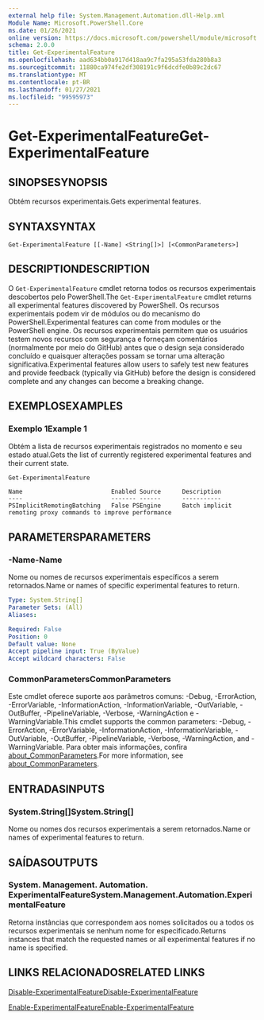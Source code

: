 ```yaml
---
external help file: System.Management.Automation.dll-Help.xml
Module Name: Microsoft.PowerShell.Core
ms.date: 01/26/2021
online version: https://docs.microsoft.com/powershell/module/microsoft.powershell.core/get-experimentalfeature?view=powershell-7.2&WT.mc_id=ps-gethelp
schema: 2.0.0
title: Get-ExperimentalFeature
ms.openlocfilehash: aad634bb0a917d418aa9c7fa295a53fda280b8a3
ms.sourcegitcommit: 11880ca974fe2df308191c9f6dcdfe0b89c2dc67
ms.translationtype: MT
ms.contentlocale: pt-BR
ms.lasthandoff: 01/27/2021
ms.locfileid: "99595973"
---
```

# <span data-ttu-id="44584-102">Get-ExperimentalFeature</span><span class="sxs-lookup"><span data-stu-id="44584-102">Get-ExperimentalFeature</span></span>

## <span data-ttu-id="44584-103">SINOPSE</span><span class="sxs-lookup"><span data-stu-id="44584-103">SYNOPSIS</span></span>
<span data-ttu-id="44584-104">Obtém recursos experimentais.</span><span class="sxs-lookup"><span data-stu-id="44584-104">Gets experimental features.</span></span>

## <span data-ttu-id="44584-105">SYNTAX</span><span class="sxs-lookup"><span data-stu-id="44584-105">SYNTAX</span></span>

```
Get-ExperimentalFeature [[-Name] <String[]>] [<CommonParameters>]
```

## <span data-ttu-id="44584-106">DESCRIPTION</span><span class="sxs-lookup"><span data-stu-id="44584-106">DESCRIPTION</span></span>

<span data-ttu-id="44584-107">O `Get-ExperimentalFeature` cmdlet retorna todos os recursos experimentais descobertos pelo PowerShell.</span><span class="sxs-lookup"><span data-stu-id="44584-107">The `Get-ExperimentalFeature` cmdlet returns all experimental features discovered by PowerShell.</span></span>
<span data-ttu-id="44584-108">Os recursos experimentais podem vir de módulos ou do mecanismo do PowerShell.</span><span class="sxs-lookup"><span data-stu-id="44584-108">Experimental features can come from modules or the PowerShell engine.</span></span> <span data-ttu-id="44584-109">Os recursos experimentais permitem que os usuários testem novos recursos com segurança e forneçam comentários (normalmente por meio do GitHub) antes que o design seja considerado concluído e quaisquer alterações possam se tornar uma alteração significativa.</span><span class="sxs-lookup"><span data-stu-id="44584-109">Experimental features allow users to safely test new features and provide feedback (typically via GitHub) before the design is considered complete and any changes can become a breaking change.</span></span>

## <span data-ttu-id="44584-110">EXEMPLOS</span><span class="sxs-lookup"><span data-stu-id="44584-110">EXAMPLES</span></span>

### <span data-ttu-id="44584-111">Exemplo 1</span><span class="sxs-lookup"><span data-stu-id="44584-111">Example 1</span></span>

<span data-ttu-id="44584-112">Obtém a lista de recursos experimentais registrados no momento e seu estado atual.</span><span class="sxs-lookup"><span data-stu-id="44584-112">Gets the list of currently registered experimental features and their current state.</span></span>

```powershell
Get-ExperimentalFeature
```

```Output
Name                         Enabled Source      Description
----                         ------- ------      -----------
PSImplicitRemotingBatching   False PSEngine      Batch implicit remoting proxy commands to improve performance
```

## <span data-ttu-id="44584-113">PARAMETERS</span><span class="sxs-lookup"><span data-stu-id="44584-113">PARAMETERS</span></span>

### <span data-ttu-id="44584-114">-Name</span><span class="sxs-lookup"><span data-stu-id="44584-114">-Name</span></span>

<span data-ttu-id="44584-115">Nome ou nomes de recursos experimentais específicos a serem retornados.</span><span class="sxs-lookup"><span data-stu-id="44584-115">Name or names of specific experimental features to return.</span></span>

```yaml
Type: System.String[]
Parameter Sets: (All)
Aliases:

Required: False
Position: 0
Default value: None
Accept pipeline input: True (ByValue)
Accept wildcard characters: False
```

### <span data-ttu-id="44584-116">CommonParameters</span><span class="sxs-lookup"><span data-stu-id="44584-116">CommonParameters</span></span>

<span data-ttu-id="44584-117">Este cmdlet oferece suporte aos parâmetros comuns: -Debug, -ErrorAction, -ErrorVariable, -InformationAction, -InformationVariable, -OutVariable, -OutBuffer, -PipelineVariable, -Verbose, -WarningAction e -WarningVariable.</span><span class="sxs-lookup"><span data-stu-id="44584-117">This cmdlet supports the common parameters: -Debug, -ErrorAction, -ErrorVariable, -InformationAction, -InformationVariable, -OutVariable, -OutBuffer, -PipelineVariable, -Verbose, -WarningAction, and -WarningVariable.</span></span> <span data-ttu-id="44584-118">Para obter mais informações, confira [about_CommonParameters](https://go.microsoft.com/fwlink/?LinkID=113216).</span><span class="sxs-lookup"><span data-stu-id="44584-118">For more information, see [about_CommonParameters](https://go.microsoft.com/fwlink/?LinkID=113216).</span></span>

## <span data-ttu-id="44584-119">ENTRADAS</span><span class="sxs-lookup"><span data-stu-id="44584-119">INPUTS</span></span>

### <span data-ttu-id="44584-120">System.String[]</span><span class="sxs-lookup"><span data-stu-id="44584-120">System.String[]</span></span>

<span data-ttu-id="44584-121">Nome ou nomes dos recursos experimentais a serem retornados.</span><span class="sxs-lookup"><span data-stu-id="44584-121">Name or names of experimental features to return.</span></span>

## <span data-ttu-id="44584-122">SAÍDAS</span><span class="sxs-lookup"><span data-stu-id="44584-122">OUTPUTS</span></span>

### <span data-ttu-id="44584-123">System. Management. Automation. ExperimentalFeature</span><span class="sxs-lookup"><span data-stu-id="44584-123">System.Management.Automation.ExperimentalFeature</span></span>

<span data-ttu-id="44584-124">Retorna instâncias que correspondem aos nomes solicitados ou a todos os recursos experimentais se nenhum nome for especificado.</span><span class="sxs-lookup"><span data-stu-id="44584-124">Returns instances that match the requested names or all experimental features if no name is specified.</span></span>

## <span data-ttu-id="44584-125">LINKS RELACIONADOS</span><span class="sxs-lookup"><span data-stu-id="44584-125">RELATED LINKS</span></span>

[<span data-ttu-id="44584-126">Disable-ExperimentalFeature</span><span class="sxs-lookup"><span data-stu-id="44584-126">Disable-ExperimentalFeature</span></span>](Disable-ExperimentalFeature.md)

[<span data-ttu-id="44584-127">Enable-ExperimentalFeature</span><span class="sxs-lookup"><span data-stu-id="44584-127">Enable-ExperimentalFeature</span></span>](Enable-ExperimentalFeature.md)
